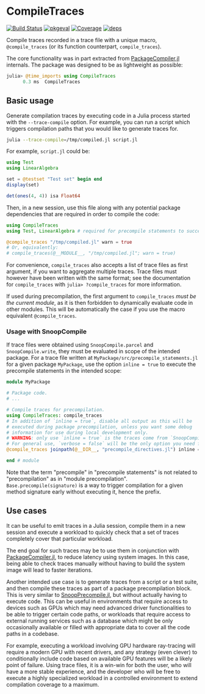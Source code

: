 # CompileTraces

[![Build Status](https://github.com/serenity4/CompileTraces.jl/actions/workflows/CI.yml/badge.svg?branch=main)](https://github.com/serenity4/CompileTraces.jl/actions/workflows/CI.yml?query=branch%3Amain)
[![pkgeval](https://juliahub.com/docs/CompileTraces/pkgeval.svg)](https://juliahub.com/ui/Packages/CompileTraces/FKKWd)
[![Coverage](https://codecov.io/gh/serenity4/CompileTraces.jl/branch/main/graph/badge.svg)](https://codecov.io/gh/serenity4/CompileTraces.jl)
[![deps](https://juliahub.com/docs/CompileTraces/deps.svg)](https://juliahub.com/ui/Packages/CompileTraces/FKKWd?t=2)

Compile traces recorded in a trace file with a unique macro, `@compile_traces` (or its function counterpart, `compile_traces`).

The core functionality was in part extracted from [PackageCompiler.jl](https://github.com/JuliaLang/PackageCompiler.jl) internals. The package was designed to be as lightweight as possible:

```julia
julia> @time_imports using CompileTraces
      0.3 ms  CompileTraces
```

## Basic usage

Generate compilation traces by executing code in a Julia process started with the `--trace-compile` option. For example, you can run a script which triggers compilation paths that you would like to generate traces for.

```bash
julia --trace-compile=/tmp/compiled.jl script.jl
```

For example, `script.jl` could be:

```julia
using Test
using LinearAlgebra

set = @testset "Test set" begin end
display(set)

det(ones(4, 4)) isa Float64
```

Then, in a new session, use this file along with any potential package dependencies that are required in order to compile the code:

```julia
using CompileTraces
using Test, LinearAlgebra # required for precompile statements to succeed

@compile_traces "/tmp/compiled.jl" warn = true
# Or, equivalently:
# compile_traces(@__MODULE__, "/tmp/compiled.jl"; warn = true)
```

For convenience, `compile_traces` also accepts a list of trace files as first argument, if you want to aggregate multiple traces. Trace files must however have been written with the same format; see the documentation for `compile_traces` with `julia> ?compile_traces` for more information.

If used during precompilation, the first argument to `compile_traces` *must be the current module*, as it is then forbidden to dynamically evaluate code in other modules. This will be automatically the case if you use the macro equivalent `@compile_traces`.

### Usage with SnoopCompile

If trace files were obtained using `SnoopCompile.parcel` and `SnoopCompile.write`, they must be evaluated in scope of the intended package. For a trace file written at `MyPackage/src/precompile_statements.jl` for a given package `MyPackage`, use the option `inline = true` to execute the precompile statements in the intended scope:

```julia
module MyPackage

# Package code.
# ...

# Compile traces for precompilation.
using CompileTraces: compile_traces
# In addition of `inline = true`, disable all output as this will be
# executed during package precompilation, unless you want some debug
# information for use during local development only.
# WARNING: only use `inline = true` is the traces come from `SnoopCompile.write`!
# For general use, `verbose = false` will be the only option you need for use in precompilation.
@compile_traces joinpath(@__DIR__, "precompile_directives.jl") inline = true verbose = false

end # module
```

Note that the term "precompile" in "precompile statements" is not related to "precompilation" as in "module precompilation". `Base.precompile(signature)` is a way to trigger compilation for a given method signature early without executing it, hence the prefix.

## Use cases

It can be useful to emit traces in a Julia session, compile them in a new session and execute a workload to quickly check that a set of traces completely cover that particular workload.

The end goal for such traces may be to use them in conjunction with [PackageCompiler.jl](https://github.com/JuliaLang/PackageCompiler.jl), to reduce latency using system images. In this case, being able to check traces manually without having to build the system image will lead to faster iterations.

Another intended use case is to generate traces from a script or a test suite, and then compile these traces as part of a package precompilation block. This is very similar to [SnoopPrecompile.jl](https://timholy.github.io/SnoopCompile.jl/dev/snoop_pc/), but without actually having to execute code. This can be useful in environments that require access to devices such as GPUs which may need advanced driver functionalities to be able to trigger certain code paths, or workloads that require access to external running services such as a database which might be only occasionally available or filled with appropriate data to cover all the code paths in a codebase.

For example, executing a workload involving GPU hardware ray-tracing will require a modern GPU with recent drivers, and any strategy (even clever) to conditionally include code based on available GPU features will be a likely point of failure. Using trace files, it is a win-win for both the user, who will have a more stable experience, and the developer who will be free to execute a highly specialized workload in a controlled environment to extend compilation coverage to a maximum.
